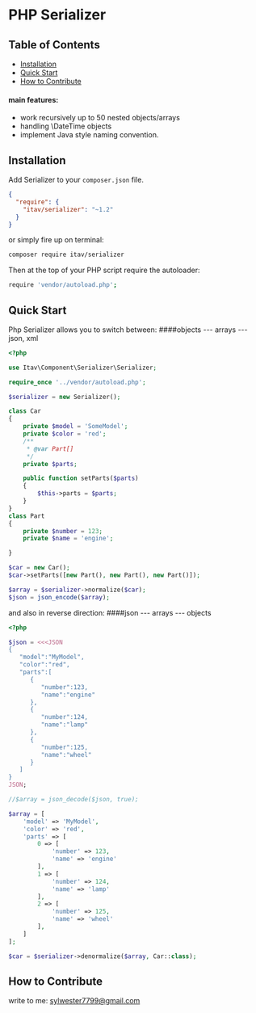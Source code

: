 # PHP Serializer
## Table of Contents

* [Installation](#installation)
* [Quick Start](#quick_start)
* [How to Contribute](#contribute)

#### main features:
- work recursively up to 50 nested objects/arrays
- handling \DateTime objects
- implement Java style naming convention.

<a name="installation"></a>
## Installation

Add Serializer to your `composer.json` file. 

```json
{
  "require": {
    "itav/serializer": "~1.2"
  }
}
```
or simply  fire up on terminal:
```bash
composer require itav/serializer
```

Then at the top of your PHP script require the autoloader:

```bash
require 'vendor/autoload.php';
```                                 
<a name="quick_start"></a>
## Quick Start

Php Serializer allows you to switch between: 
####objects --- arrays --- json, xml

```php
<?php

use Itav\Component\Serializer\Serializer;

require_once '../vendor/autoload.php';

$serializer = new Serializer();

class Car
{
    private $model = 'SomeModel';
    private $color = 'red';
    /**
     * @var Part[]
     */
    private $parts;

    public function setParts($parts)
    {
        $this->parts = $parts;
    }
}
class Part
{
    private $number = 123;
    private $name = 'engine';

}

$car = new Car();
$car->setParts([new Part(), new Part(), new Part()]);

$array = $serializer->normalize($car);
$json = json_encode($array);

```

and also in reverse direction: 
####json --- arrays --- objects

```php
<?php

$json = <<<JSON
{  
   "model":"MyModel",
   "color":"red",
   "parts":[  
      {  
         "number":123,
         "name":"engine"
      },
      {  
         "number":124,
         "name":"lamp"
      },
      {  
         "number":125,
         "name":"wheel"
      }
   ]
}
JSON;

//$array = json_decode($json, true);

$array = [
    'model' => 'MyModel',
    'color' => 'red',
    'parts' => [
        0 => [
            'number' => 123,
            'name' => 'engine'
        ],
        1 => [
            'number' => 124,
            'name' => 'lamp'
        ],
        2 => [
            'number' => 125,
            'name' => 'wheel'
        ],
    ]
];

$car = $serializer->denormalize($array, Car::class);
```


 <a name="contribute"></a>
 ## How to Contribute
 write to me: sylwester7799@gmail.com
